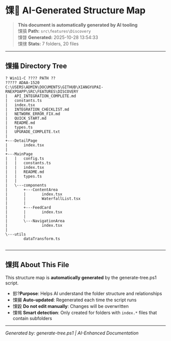 ﻿# 馃 AI-Generated Structure Map

> **This document is automatically generated by AI tooling**  
> 馃搷 **Path:** `src\features\Discovery`  
> 馃晵 **Generated:** 2025-10-28 13:54:33  
> 馃搳 **Stats:** 7 folders, 20 files

---

## 馃搨 Directory Tree

```
? Win11-C ???? PATH ??
????? ADAA-1520
C:\USERS\ADMIN\DOCUMENTS\GITHUB\XIANGYUPAI-RNEXPOAPP\SRC\FEATURES\DISCOVERY
|   API_INTEGRATION_COMPLETE.md
|   constants.ts
|   index.tsx
|   INTEGRATION_CHECKLIST.md
|   NETWORK_ERROR_FIX.md
|   QUICK_START.md
|   README.md
|   types.ts
|   UPGRADE_COMPLETE.txt
|   
+---DetailPage
|       index.tsx
|       
+---MainPage
|   |   config.ts
|   |   constants.ts
|   |   index.tsx
|   |   README.md
|   |   types.ts
|   |   
|   \---components
|       +---ContentArea
|       |       index.tsx
|       |       WaterfallList.tsx
|       |       
|       +---FeedCard
|       |       index.tsx
|       |       
|       \---NavigationArea
|               index.tsx
|               
\---utils
        dataTransform.ts
        

```

---

## 馃挕 About This File

This structure map is **automatically generated** by the generate-tree.ps1 script.

- 鉁?**Purpose**: Helps AI understand the folder structure and relationships
- 馃攧 **Auto-updated**: Regenerated each time the script runs
- 馃毇 **Do not edit manually**: Changes will be overwritten
- 馃幆 **Smart detection**: Only created for folders with `index.*` files that contain subfolders

---

*Generated by: generate-tree.ps1 | AI-Enhanced Documentation*
